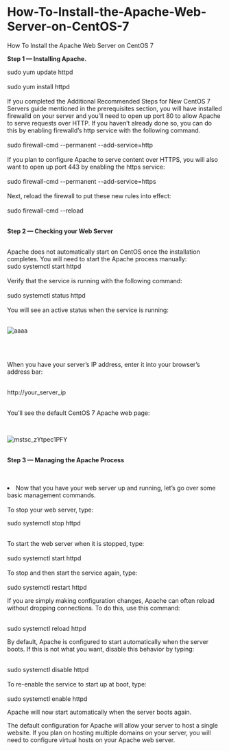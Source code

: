 # How-To-Install-the-Apache-Web-Server-on-CentOS-7
How To Install the Apache Web Server on CentOS 7
<br>
<p><b>Step 1 — Installing Apache.</b></p>
sudo yum update httpd<br><br>
sudo yum install httpd<br>
<br>
<text>
If you completed the Additional Recommended Steps for New CentOS 7 Servers guide mentioned in the prerequisites section, you will have installed firewalld on your server and you’ll need to open up port 80 to allow Apache to serve requests over HTTP. If you haven’t already done so, you can do this by enabling firewalld’s http service with the following command.</text>  
<br><br>
sudo firewall-cmd --permanent --add-service=http
<br>
<br>
<text>
 If you plan to configure Apache to serve content over HTTPS, you will also want to open up port 443 by enabling the https service:
 </text>
 <br><br>
 sudo firewall-cmd --permanent --add-service=https
<br>
<br>
Next, reload the firewall to put these new rules into effect:
<br><br>
sudo firewall-cmd --reload
<br><br>
<p><b>Step 2 — Checking your Web Server</b></p>
<br>
<text>
 Apache does not automatically start on CentOS once the installation completes. You will need to start the Apache process manually:
 </text><br>
 sudo systemctl start httpd
 <br><br>
 Verify that the service is running with the following command:
 <br><br>
 sudo systemctl status httpd
 <br><br>
You will see an active status when the service is running:<br><br>

![aaaa](https://user-images.githubusercontent.com/51197053/140646159-102eefb1-55a6-4418-a082-3b1f76e3094e.png)

<br>
<br>
<p>When you have your server’s IP address, enter it into your browser’s address bar:</p>
<br>
http://your_server_ip
<br><br>

<p>You’ll see the default CentOS 7 Apache web page:</p>
<br>

![mstsc_zYtpec1PFY](https://user-images.githubusercontent.com/51197053/140646319-04f0e72b-f889-492f-bb87-38b41992ba0a.png)
<br><br>
<p><b>Step 3 — Managing the Apache Process</b></p>
<br><br>
<li>Now that you have your web server up and running, let’s go over some basic management commands.
<br><br>
To stop your web server, type: 
<br>
<p>sudo systemctl stop httpd<p>
<br>
To start the web server when it is stopped, type:
<br><br> 
sudo systemctl start httpd
<br>
<br>
To stop and then start the service again, type:
<br><br>
sudo systemctl restart httpd
<br>
<p>If you are simply making configuration changes, Apache can often reload without dropping connections. To do this, use this command:</p>
 <br>
 sudo systemctl reload httpd
 <br>
 <p>By default, Apache is configured to start automatically when the server boots. If this is not what you want, disable this behavior by typing:</p>
 <br>
 sudo systemctl disable httpd
 <br><br>
 To re-enable the service to start up at boot, type:
 <br><br>
 sudo systemctl enable httpd
 <br>
 <p>Apache will now start automatically when the server boots again.</p>
 <p>The default configuration for Apache will allow your server to host a single website. If you plan on hosting multiple domains on your server, you will need to configure virtual hosts on your Apache web server.</p>
 
